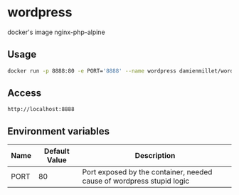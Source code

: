 # wordpress

docker's image nginx-php-alpine

## Usage
  
```bash
docker run -p 8888:80 -e PORT='8888' --name wordpress damienmillet/wordpress
```

## Access

`http://localhost:8888`

## Environment variables

|Name|Default Value|Description|
|----|-----|-----------|
|PORT|80|Port exposed by the container, needed cause of wordpress stupid logic|
